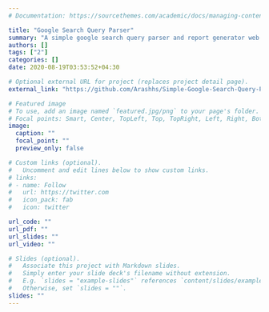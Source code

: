 ```yaml
---
# Documentation: https://sourcethemes.com/academic/docs/managing-content/

title: "Google Search Query Parser"
summary: "A simple google search query parser and report generator web application using Java, Spring Framework, and Maven"
authors: []
tags: ["2"]
categories: []
date: 2020-08-19T03:53:52+04:30

# Optional external URL for project (replaces project detail page).
external_link: "https://github.com/Arashhs/Simple-Google-Search-Query-Parser"

# Featured image
# To use, add an image named `featured.jpg/png` to your page's folder.
# Focal points: Smart, Center, TopLeft, Top, TopRight, Left, Right, BottomLeft, Bottom, BottomRight.
image:
  caption: ""
  focal_point: ""
  preview_only: false

# Custom links (optional).
#   Uncomment and edit lines below to show custom links.
# links:
# - name: Follow
#   url: https://twitter.com
#   icon_pack: fab
#   icon: twitter

url_code: ""
url_pdf: ""
url_slides: ""
url_video: ""

# Slides (optional).
#   Associate this project with Markdown slides.
#   Simply enter your slide deck's filename without extension.
#   E.g. `slides = "example-slides"` references `content/slides/example-slides.md`.
#   Otherwise, set `slides = ""`.
slides: ""
---
```

